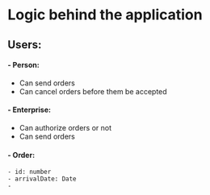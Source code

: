 # Logic behind the application

## Users:

#### - Person:
 - Can send orders
 - Can cancel orders before them be accepted
  
#### - Enterprise:
 - Can authorize orders or not
 - Can send orders 

#### - Order:
    - id: number
    - arrivalDate: Date
    - 